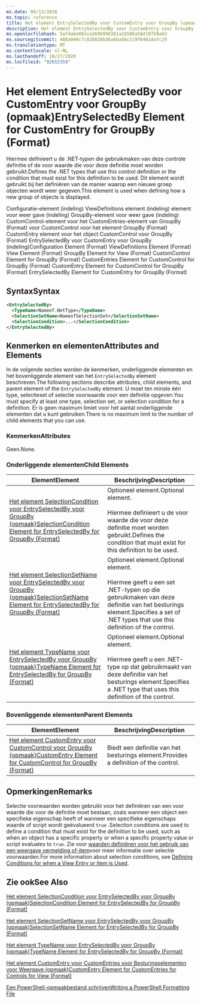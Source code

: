 ```yaml
---
ms.date: 09/13/2016
ms.topic: reference
title: Het element EntrySelectedBy voor CustomEntry voor GroupBy (opmaak)
description: Het element EntrySelectedBy voor CustomEntry voor GroupBy (opmaak)
ms.openlocfilehash: 5af4abe081ca268699d281a1b586a584107b9a83
ms.sourcegitcommit: 488a940c7c828820b36a6ba56c119f64614afc29
ms.translationtype: MT
ms.contentlocale: nl-NL
ms.lasthandoff: 10/27/2020
ms.locfileid: "92652359"
---
```

# <a name="entryselectedby-element-for-customentry-for-groupby-format"></a><span data-ttu-id="50534-103">Het element EntrySelectedBy voor CustomEntry voor GroupBy (opmaak)</span><span class="sxs-lookup"><span data-stu-id="50534-103">EntrySelectedBy Element for CustomEntry for GroupBy (Format)</span></span>

<span data-ttu-id="50534-104">Hiermee definieert u de .NET-typen die gebruikmaken van deze controle definitie of de voor waarde die voor deze definitie moet worden gebruikt.</span><span class="sxs-lookup"><span data-stu-id="50534-104">Defines the .NET types that use this control definition or the condition that must exist for this definition to be used.</span></span> <span data-ttu-id="50534-105">Dit element wordt gebruikt bij het definiëren van de manier waarop een nieuwe groep objecten wordt weer gegeven.</span><span class="sxs-lookup"><span data-stu-id="50534-105">This element is used when defining how a new group of objects is displayed.</span></span>

<span data-ttu-id="50534-106">Configuratie-element (indeling) ViewDefinitions element (indeling) element voor weer gave (indeling) GroupBy-element voor weer gave (indeling) CustomControl-element voor het CustomEntries-element van GroupBy (Format) voor CustomControl voor het element GroupBy (Format) CustomEntry element voor het object CustomControl voor GroupBy (Format) EntrySelectedBy voor CustomEntry voor GroupBy (indeling)</span><span class="sxs-lookup"><span data-stu-id="50534-106">Configuration Element (Format) ViewDefinitions Element (Format) View Element (Format) GroupBy Element for View (Format) CustomControl Element for GroupBy (Format) CustomEntries Element for CustomControl for GroupBy (Format) CustomEntry Element for CustomControl for GroupBy (Format) EntrySelectedBy Element for CustomEntry for GroupBy (Format)</span></span>

## <a name="syntax"></a><span data-ttu-id="50534-107">Syntax</span><span class="sxs-lookup"><span data-stu-id="50534-107">Syntax</span></span>

```xml
<EntrySelectedBy>
  <TypeName>Nameof.NetType</TypeName>
  <SelectionSetName>NameofSelectionSet</SelectionSetName>
  <SelectionCondition>...</SelectionCondition>
</EntrySelectedBy>
```

## <a name="attributes-and-elements"></a><span data-ttu-id="50534-108">Kenmerken en elementen</span><span class="sxs-lookup"><span data-stu-id="50534-108">Attributes and Elements</span></span>

<span data-ttu-id="50534-109">In de volgende secties worden de kenmerken, onderliggende elementen en het bovenliggende element van het `EntrySelectedBy` element beschreven.</span><span class="sxs-lookup"><span data-stu-id="50534-109">The following sections describe attributes, child elements, and parent element of the `EntrySelectedBy` element.</span></span> <span data-ttu-id="50534-110">U moet ten minste één type, selectieset of selectie voorwaarde voor een definitie opgeven.</span><span class="sxs-lookup"><span data-stu-id="50534-110">You must specify at least one type, selection set, or selection condition for a definition.</span></span> <span data-ttu-id="50534-111">Er is geen maximum limiet voor het aantal onderliggende elementen dat u kunt gebruiken.</span><span class="sxs-lookup"><span data-stu-id="50534-111">There is no maximum limit to the number of child elements that you can use.</span></span>

### <a name="attributes"></a><span data-ttu-id="50534-112">Kenmerken</span><span class="sxs-lookup"><span data-stu-id="50534-112">Attributes</span></span>

<span data-ttu-id="50534-113">Geen.</span><span class="sxs-lookup"><span data-stu-id="50534-113">None.</span></span>

### <a name="child-elements"></a><span data-ttu-id="50534-114">Onderliggende elementen</span><span class="sxs-lookup"><span data-stu-id="50534-114">Child Elements</span></span>

|<span data-ttu-id="50534-115">Element</span><span class="sxs-lookup"><span data-stu-id="50534-115">Element</span></span>|<span data-ttu-id="50534-116">Beschrijving</span><span class="sxs-lookup"><span data-stu-id="50534-116">Description</span></span>|
|-------------|-----------------|
|[<span data-ttu-id="50534-117">Het element SelectionCondition voor EntrySelectedBy voor GroupBy (opmaak)</span><span class="sxs-lookup"><span data-stu-id="50534-117">SelectionCondition Element for EntrySelectedBy for GroupBy (Format)</span></span>](./selectioncondition-element-for-entryselectedby-for-groupby-format.md)|<span data-ttu-id="50534-118">Optioneel element.</span><span class="sxs-lookup"><span data-stu-id="50534-118">Optional element.</span></span><br /><br /> <span data-ttu-id="50534-119">Hiermee definieert u de voor waarde die voor deze definitie moet worden gebruikt.</span><span class="sxs-lookup"><span data-stu-id="50534-119">Defines the condition that must exist for this definition to be used.</span></span>|
|[<span data-ttu-id="50534-120">Het element SelectionSetName voor EntrySelectedBy voor GroupBy (opmaak)</span><span class="sxs-lookup"><span data-stu-id="50534-120">SelectionSetName Element for EntrySelectedBy for GroupBy (Format)</span></span>](./selectionsetname-element-for-entryselectedby-for-groupby-format.md)|<span data-ttu-id="50534-121">Optioneel element.</span><span class="sxs-lookup"><span data-stu-id="50534-121">Optional element.</span></span><br /><br /> <span data-ttu-id="50534-122">Hiermee geeft u een set .NET-typen op die gebruikmaken van deze definitie van het besturings element.</span><span class="sxs-lookup"><span data-stu-id="50534-122">Specifies a set of .NET types that use this definition of the control.</span></span>|
|[<span data-ttu-id="50534-123">Het element TypeName voor EntrySelectedBy voor GroupBy (opmaak)</span><span class="sxs-lookup"><span data-stu-id="50534-123">TypeName Element for EntrySelectedBy for GroupBy (Format)</span></span>](./typename-element-for-entryselectedby-for-groupby-format.md)|<span data-ttu-id="50534-124">Optioneel element.</span><span class="sxs-lookup"><span data-stu-id="50534-124">Optional element.</span></span><br /><br /> <span data-ttu-id="50534-125">Hiermee geeft u een .NET-type op dat gebruikmaakt van deze definitie van het besturings element.</span><span class="sxs-lookup"><span data-stu-id="50534-125">Specifies a .NET type that uses this definition of the control.</span></span>|

### <a name="parent-elements"></a><span data-ttu-id="50534-126">Bovenliggende elementen</span><span class="sxs-lookup"><span data-stu-id="50534-126">Parent Elements</span></span>

|<span data-ttu-id="50534-127">Element</span><span class="sxs-lookup"><span data-stu-id="50534-127">Element</span></span>|<span data-ttu-id="50534-128">Beschrijving</span><span class="sxs-lookup"><span data-stu-id="50534-128">Description</span></span>|
|-------------|-----------------|
|[<span data-ttu-id="50534-129">Het element CustomEntry voor CustomControl voor GroupBy (opmaak)</span><span class="sxs-lookup"><span data-stu-id="50534-129">CustomEntry Element for CustomControl for GroupBy (Format)</span></span>](./customentry-element-for-customcontrol-for-groupby-format.md)|<span data-ttu-id="50534-130">Biedt een definitie van het besturings element.</span><span class="sxs-lookup"><span data-stu-id="50534-130">Provides a definition of the control.</span></span>|

## <a name="remarks"></a><span data-ttu-id="50534-131">Opmerkingen</span><span class="sxs-lookup"><span data-stu-id="50534-131">Remarks</span></span>

<span data-ttu-id="50534-132">Selectie voorwaarden worden gebruikt voor het definiëren van een voor waarde die voor de definitie moet bestaan, zoals wanneer een object een specifieke eigenschap heeft of wanneer een specifieke eigenschaps waarde of script wordt geëvalueerd `true` .</span><span class="sxs-lookup"><span data-stu-id="50534-132">Selection conditions are used to define a condition that must exist for the definition to be used, such as when an object has a specific property or when a specific property value or script evaluates to `true`.</span></span> <span data-ttu-id="50534-133">Zie voor [waarden definiëren voor het gebruik van een weergave vermelding of-item](./defining-conditions-for-displaying-data.md)voor meer informatie over selectie voorwaarden.</span><span class="sxs-lookup"><span data-stu-id="50534-133">For more information about selection conditions, see [Defining Conditions for when a View Entry or Item is Used](./defining-conditions-for-displaying-data.md).</span></span>

## <a name="see-also"></a><span data-ttu-id="50534-134">Zie ook</span><span class="sxs-lookup"><span data-stu-id="50534-134">See Also</span></span>

[<span data-ttu-id="50534-135">Het element SelectionCondition voor EntrySelectedBy voor GroupBy (opmaak)</span><span class="sxs-lookup"><span data-stu-id="50534-135">SelectionCondition Element for EntrySelectedBy for GroupBy (Format)</span></span>](./selectioncondition-element-for-entryselectedby-for-groupby-format.md)

[<span data-ttu-id="50534-136">Het element SelectionSetName voor EntrySelectedBy voor GroupBy (opmaak)</span><span class="sxs-lookup"><span data-stu-id="50534-136">SelectionSetName Element for EntrySelectedBy for GroupBy (Format)</span></span>](./selectionsetname-element-for-entryselectedby-for-groupby-format.md)

[<span data-ttu-id="50534-137">Het element TypeName voor EntrySelectedBy voor GroupBy (opmaak)</span><span class="sxs-lookup"><span data-stu-id="50534-137">TypeName Element for EntrySelectedBy for GroupBy (Format)</span></span>](./typename-element-for-entryselectedby-for-groupby-format.md)

[<span data-ttu-id="50534-138">Het element CustomEntry voor CustomEntries voor Besturingselementen voor Weergave (opmaak)</span><span class="sxs-lookup"><span data-stu-id="50534-138">CustomEntry Element for CustomEntries for Controls for View (Format)</span></span>](./customentry-element-for-customentries-for-controls-for-view-format.md)

[<span data-ttu-id="50534-139">Een PowerShell-opmaakbestand schrijven</span><span class="sxs-lookup"><span data-stu-id="50534-139">Writing a PowerShell Formatting File</span></span>](./writing-a-powershell-formatting-file.md)
